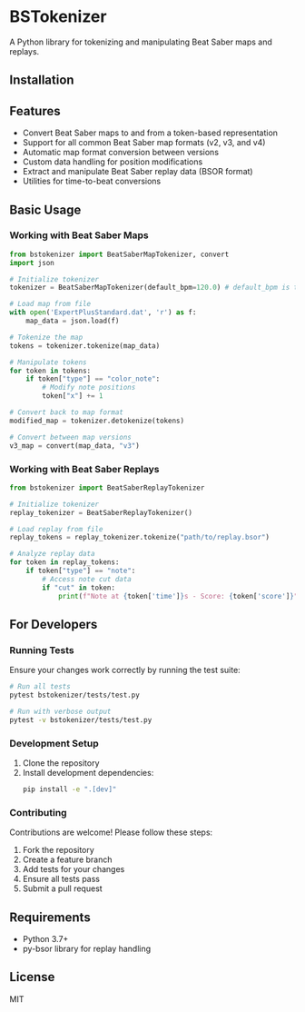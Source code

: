 # BSTokenizer

A Python library for tokenizing and manipulating Beat Saber maps and replays.

## Installation

## Features
- Convert Beat Saber maps to and from a token-based representation
- Support for all common Beat Saber map formats (v2, v3, and v4)
- Automatic map format conversion between versions
- Custom data handling for position modifications
- Extract and manipulate Beat Saber replay data (BSOR format)
- Utilities for time-to-beat conversions

## Basic Usage

### Working with Beat Saber Maps

```python
from bstokenizer import BeatSaberMapTokenizer, convert
import json

# Initialize tokenizer
tokenizer = BeatSaberMapTokenizer(default_bpm=120.0) # default_bpm is the same as the Info.dat bpm

# Load map from file
with open('ExpertPlusStandard.dat', 'r') as f:
    map_data = json.load(f)

# Tokenize the map
tokens = tokenizer.tokenize(map_data)

# Manipulate tokens
for token in tokens:
    if token["type"] == "color_note":
        # Modify note positions
        token["x"] += 1

# Convert back to map format
modified_map = tokenizer.detokenize(tokens)

# Convert between map versions
v3_map = convert(map_data, "v3")
```

### Working with Beat Saber Replays

```python
from bstokenizer import BeatSaberReplayTokenizer

# Initialize tokenizer
replay_tokenizer = BeatSaberReplayTokenizer()

# Load replay from file
replay_tokens = replay_tokenizer.tokenize("path/to/replay.bsor")

# Analyze replay data
for token in replay_tokens:
    if token["type"] == "note":
        # Access note cut data
        if "cut" in token:
            print(f"Note at {token['time']}s - Score: {token['score']}")
```

## For Developers

### Running Tests

Ensure your changes work correctly by running the test suite:

```bash
# Run all tests
pytest bstokenizer/tests/test.py

# Run with verbose output
pytest -v bstokenizer/tests/test.py
```

### Development Setup

1. Clone the repository
2. Install development dependencies:
    ```bash
    pip install -e ".[dev]"
    ```

### Contributing

Contributions are welcome! Please follow these steps:
1. Fork the repository
2. Create a feature branch
3. Add tests for your changes
4. Ensure all tests pass
5. Submit a pull request

## Requirements
- Python 3.7+
- py-bsor library for replay handling

## License
MIT